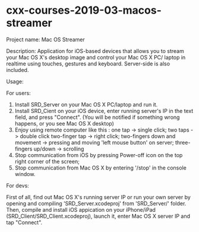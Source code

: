 # cxx-courses-2019-03-macos-streamer
Project name:
Mac OS Streamer

Description:
Application for iOS-based devices that allows you to stream your Mac OS X's desktop image and control your Mac OS X PC/ laptop in realtime using touches, gestures and keyboard.
Server-side is also included.

Usage:

For users:
1) Install SRD_Server on your Mac OS X PC/laptop and run it.
2) Install SRD_Cient on your iOS device, enter running server's IP in the text field, and press "Connect". 
   (You will be notified if something wrong happens, or you see Mac OS X desktop)
3) Enjoy using remote computer like this :
   one tap -> single click;
   two taps -> double click
   two-finger tap -> right click;
   two-fingers down and movement -> pressing and moving 'left mouse button' on server;
   three-fingers up/down -> scrolling
4) Stop communication from iOS by pressing Power-off icon on the top right corner of the screen;
5) Stop communication from Mac OS X by entering '/stop' in the console window.



For devs:

First of all, find out Mac OS X's running server IP or run your own server by opening and compiling 'SRD_Server.xcodeproj' from 'SRD_Server/' folder.
Then, compile and install iOS appication on your iPhone/iPad (SRD_Client/SRD_Client.xcodeproj), launch it, enter Mac OS X server IP and tap "Connect".
